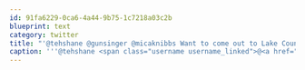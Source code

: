 ```yaml
---
id: 91fa6229-0ca6-4a44-9b75-1c7218a03c2b
blueprint: text
category: twitter
title: "'@tehshane @gunsinger @micaknibbs Want to come out to Lake Country for drinks tonight?"
caption: '''@tehshane <span class="username username_linked">@<a href="https://twitter.com/gunsinger" title="Cynthia Gunsinger">gunsinger</a></span> @micaknibbs Want to come out to Lake Country for drinks tonight?'
---
```


